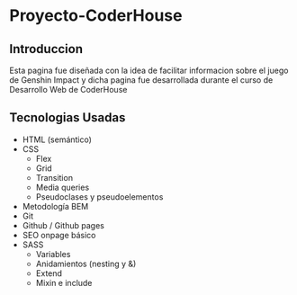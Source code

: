 # Proyecto-CoderHouse

## Introduccion

Esta pagina fue diseñada con la idea de facilitar informacion sobre el juego de Genshin Impact y dicha pagina fue desarrollada durante el curso de Desarrollo Web de CoderHouse


## Tecnologias Usadas

- HTML (semántico)
- CSS
    - Flex
    - Grid
    - Transition
    - Media queries
    - Pseudoclases y pseudoelementos
- Metodología BEM
- Git
- Github / Github pages
- SEO onpage básico
- SASS
    - Variables
    - Anidamientos (nesting y &)
    - Extend
    - Mixin e include
